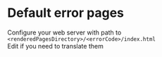 # Default error pages
Configure your web server with path to `<renderedPagesDirectory>/<errorCode>/index.html`  
Edit if you need to translate them
